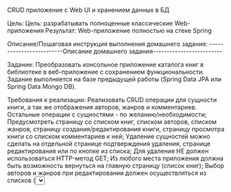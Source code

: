 CRUD приложение с Web UI и хранением данных в БД

Цель:
Цель: разрабатывать полноценные классические Web-приложения
Результат: Web-приложение полностью на стеке Spring


Описание/Пошаговая инструкция выполнения домашнего задания:
-------------------------Описание домашнего задания-------------------------

Задание:
Преобразовать консольное приложение каталога книг в библиотеке в веб-приложение с сохранением функциональности. Задание выполняется на базе предыдущей работы (Spring Data JPA или Spring Data Mongo DB).


Требования к реализации:
Реализовать CRUD операции для сущности книги, а так же отображения авторов, жанров и комментариев. Остальные операции с сущностями - по желанию/необходимости;
Предусмотреть страницу со списком книг, списком авторов, списком жанров, страницу создания/редактирования книги, страницу просмотра книги со списком комментариев к ней;
Удаление сущностей можно сделать на отдельной странице подтверждения удаления, странице редактирования или по кнопке из списка;
Для удаления НЕ должен использоваться HTTP-метод GET;
Из любого места приложения должна быть возможность вернуться на главную страницу (список книг);
Выбор авторов и жанров при редактировании должен осуществляться из списков (<select>), ручного ввода id быть не должно;
Использовать View на Thymeleaf и классические контроллеры (@Controller). Использование REST/Ajax данным заданием не предусматривается;
Протестировать все эндпойнты контроллеров для CRUD операций над книгами с помощью @WebMvcTest и моков сервисов;
Локализация интерфейса данным заданием не предусматривается, она строго опциональна;
Без фанатизма)
